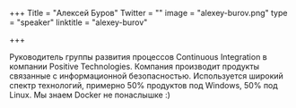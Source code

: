 +++
Title = "Алексей Буров"
Twitter = ""
image = "alexey-burov.png"
type = "speaker"
linktitle = "alexey-burov"

+++

Руководитель группы развития процессов Continuous Integration в компании Positive Technologies. Компания производит продукты связанные с информационной безопасностью. Используется широкий спектр технологий, примерно 50% продуктов под Windows, 50% под Linux. Мы знаем Docker не понаслышке :) 
